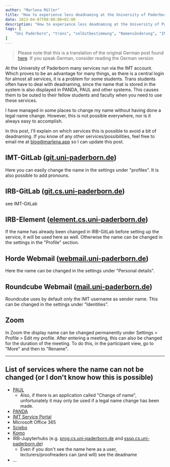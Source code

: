 ```yaml
---
author: "Marlena Müller"
title: "How to experience less deadnaming at the University of Paderborn"
date: 2023-04-07T00:00:00+02:00
description: "How to experience less deadnaming at the University of Paderborn"
tags: [
    "Uni Paderborn", "trans", "selbstbestimmung", "Namensänderung", "IMT", 
]
---
```


> Please note that this is a translation of the original German post found [here](https://marlena.app/de/post/2023-04-07-trans_namechange_upb). If you speak German, consider reading the German version
> 
At the University of Paderborn many services run via the IMT account. Which proves to be an advantage for many things, as there is a central login for almost all services, it is a problem for some students.
Trans students often have to deal with deadnaming, since the name that is stored in the system is also displayed in PANDA, PAUL and other systems. 
This causes them to be outed to their fellow students and faculty when you need to use these services.

I have managed in some places to change my name without having done a legal name change. However, this is not possible everywhere, nor is it always easy to accomplish.

In this post, I'll explain on which services this is possible to avoid a bit of deadnaming.
If you know of any other services/possibilities, feel free to email me at [blog@marlena.app](mailto:blog@marlena.app) so I can update this post.

## IMT-GitLab ([git.uni-paderborn.de](https://git.uni-paderborn.de))

Here you can easily change the name in the settings under "profiles". It is also possible to add pronouns.

## IRB-GitLab ([git.cs.uni-paderborn.de](https://git.cs.uni-paderborn.de))

see IMT-GitLab

## IRB-Element ([element.cs.uni-paderborn.de](https://element.cs.uni-paderborn.de))

If the name has already been changed in IRB-GitLab before setting up the service, it will be used here as well. Otherwise the name can be changed in the settings in the "Profile" section.

## Horde Webmail ([webmail.uni-paderborn.de](https://webmail.uni-paderborn.de))

Here the name can be changed in the settings under "Personal details".

## Roundcube Webmail ([mail.uni-paderborn.de](https://roundcube.uni-paderborn.de))

Roundcube uses by default only the IMT username as sender name. This can be changed in the settings under "Identities".

## Zoom 

In Zoom the display name can be changed permanently under Settings > Profile > Edit my profile. After entering a meeting, this can also be changed for the duration of the meeting. To do this, in the participant view, go to "More" and then to "Rename".

---

## List of services where the name can not be changed (or I don't know how this is possible)

- [PAUL](https://paul.uni-paderborn.de)
  - Also, if there is an application called "Change of name", unfortunately it may only be used if a legal name change has been made.
- [PANDA](https://panda.uni-paderborn.de)
- [IMT Service Portal](https://serviceportal.uni-paderborn.de)
- Microsoft Office 365
- [Sciebo](https://uni-paderborn.sciebo.de)
- [Komo](https://komo.uni-paderborn.de)
- IRB-Jupyterhubs (e.g. [prog.cs.uni-paderborn.de](prog.cs.uni-paderborn.de) and [sssp.cs.uni-paderborn.de](sssp.cs.uni-paderborn.de))
  - Even if you don't see the name here as a user, lecturers/proofreaders can (and will) see the deadname
- ...

